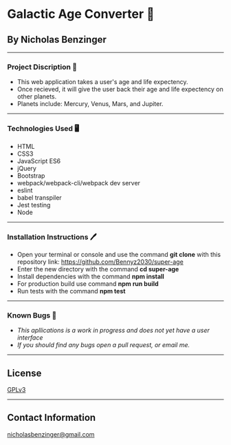 # Galactic Age Converter 👾

## By Nicholas Benzinger
_____________________________

### Project Discription 📖
  * This web application takes a user's age and life expectency.
  * Once recieved, it will give the user back their age and life expectency on other planets.
  * Planets include: Mercury, Venus, Mars, and Jupiter.
  _____________________________

### Technologies Used 🖥️

* HTML
* CSS3
* JavaScript ES6
* jQuery
* Bootstrap
* webpack/webpack-cli/webpack dev server
* eslint
* babel transpiler
* Jest testing
* Node
_______________________________

### Installation Instructions 🖊️

* Open your terminal or console and use the command __git clone__ with this repository link: https://github.com/Bennyz2030/super-age
* Enter the new directory with the command __cd super-age__
* Install dependencies with the command __npm install__
* For production build use command __npm run build__
* Run tests with the command __npm test__
________________________________

### Known Bugs 🐛

* _This apllications is a work in progress and does not yet have a user interface_
* _If you should find any bugs open a pull request, or email me._
__________________________________

## License

[GPLv3](https://www.gnu.org/licenses/gpl-3.0.en.html)
__________________________________

## Contact Information
nicholasbenzinger@gmail.com
